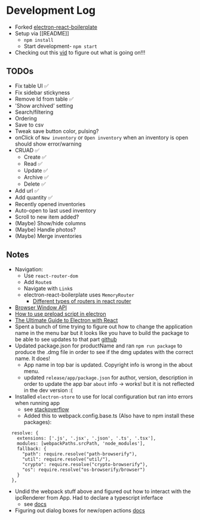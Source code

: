 # Development Log
- Forked [electron-react-boilerplate](https://github.com/electron-react-boilerplate/electron-react-boilerplate)
- Setup via [[README]]
  - `npm install`
  - Start development- `npm start`
- Checking out this [vid](https://www.youtube.com/watch?v=j4EYgiAj_2E) to figure out what is going on!!!

## TODOs
- Fix table UI ✅
- Fix sidebar stickyness
- Remove Id from table ✅
- 'Show archived' setting
- Search/filtering
- Ordering
- Save to csv
- Tweak save button color, pulsing?
- onClick of `New inventory` or `Open inventory` when an inventory is open should show error/warning
- CRUAD ✅
  - Create ✅
  - Read ✅
  - Update ✅
  - Archive ✅
  - Delete ✅
- Add url ✅
- Add quantity ✅
- Recently opened inventories
- Auto-open to last used inventory
- Scroll to new item added?
- (Maybe) Show/hide columns
- (Maybe) Handle photos?
- (Maybe) Merge inventories


## Notes
- Navigation:
  - Use `react-router-dom`
  - Add `Route`s
  - Navigate with `Link`s
  - electron-react-boilerplate uses `MemoryRouter`
    - [Different types of routers in react router](https://learnwithparam.com/blog/different-types-of-router-in-react-router/)
- [Browser Window API](https://www.electronjs.org/docs/v14-x-y/api/browser-window)
- [How to use preload script in electron](https://awsm.page/electron/how-to-use-preload-script-in-electron/)
- [The Ultimate Guide to Electron with React](https://medium.com/folkdevelopers/the-ultimate-guide-to-electron-with-react-8df8d73f4c97)
- Spent a bunch of time trying to figure out how to change the application name in the menu bar but it looks like you have to build the package to be able to see updates to that part [github](https://stackoverflow.com/questions/41551110/unable-to-override-app-name-on-mac-os-electron-menu)
- Updated package.json for productName and ran `npm run package` to produce the .dmg file in order to see if the dmg updates with the correct name. It does!
  - App name in top bar is updated.  Copyright info is wrong in the about menu.
  - updated `release/app/package.json` for author, version, description in order to update the app bar `about` info -> works! but it is not reflected in the dev version :(
- Installed `electron-store` to use for local configuration but ran into errors when running app
  - see [stackoverflow](https://stackoverflow.com/questions/64557638/how-to-polyfill-node-core-modules-in-webpack-5)
  - Added this to webpack.config.base.ts (Also have to npm install these packages):
```
  resolve: {
    extensions: ['.js', '.jsx', '.json', '.ts', '.tsx'],
    modules: [webpackPaths.srcPath, 'node_modules'],
    fallback: {
      "path": require.resolve("path-browserify"),
      "util": require.resolve("util/"),
      "crypto": require.resolve("crypto-browserify"),
      "os": require.resolve("os-browserify/browser")
    }
  },
```
- Undid the webpack stuff above and figured out how to interact with the ipcRenderer from App. Had to declare a typescript inferface
  - see [docs](https://www.electronjs.org/docs/latest/tutorial/context-isolation#usage-with-typescript)
- Figuring out dialog boxes for new/open actions [docs](https://www.electronjs.org/docs/latest/api/dialog)
